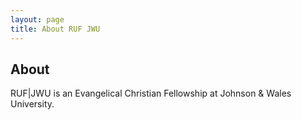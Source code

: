 ```yaml
---
layout: page
title: About RUF JWU
---
```

## About
RUF|JWU is an Evangelical Christian Fellowship at Johnson & Wales University.

<!-- ![Emerald](img/Emerald01.png "Emerald") -->

